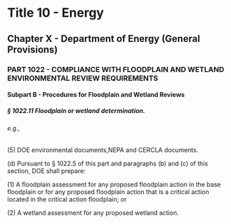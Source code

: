 
# Title 10 - Energy
## Chapter X - Department of Energy (General Provisions)
### PART 1022 - COMPLIANCE WITH FLOODPLAIN AND WETLAND ENVIRONMENTAL REVIEW REQUIREMENTS
#### Subpart B - Procedures for Floodplain and Wetland Reviews
##### § 1022.11 Floodplain or wetland determination.
###### e.g.,

(5) DOE environmental documents,NEPA and CERCLA documents.

(d) Pursuant to § 1022.5 of this part and paragraphs (b) and (c) of this section, DOE shall prepare:

(1) A floodplain assessment for any proposed floodplain action in the base floodplain or for any proposed floodplain action that is a critical action located in the critical action floodplain; or

(2) A wetland assessment for any proposed wetland action.
